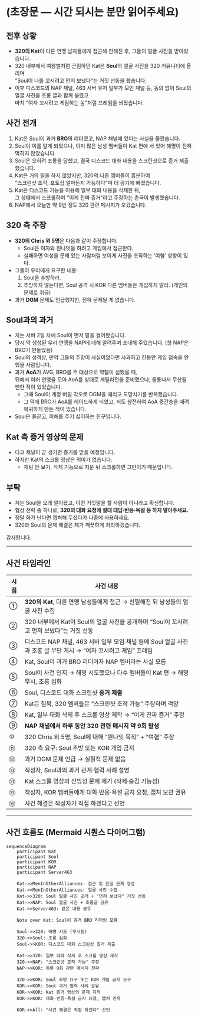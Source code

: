 # (초장문 — 시간 되시는 분만 읽어주세요)

## 전후 상황
- **320의 Kat**이 다른 연맹 남자들에게 접근해 친해진 후, 그들의 얼굴 사진을 받아왔습니다.
- 320 내부에서 여왕벌처럼 군림하던 Kat은 **Soul**의 얼굴 사진을 320 커뮤니티에 올리며  
  "Soul이 나를 꼬시려고 먼저 보냈다"는 거짓 선동을 했습니다.
- 이후 디스코드의 NAP 채널, 463 서버 유저 일부가 모인 채널 등, 동의 없이 Soul의 얼굴 사진을 조롱 글과 함께 올렸고  
  마치 "여자 꼬시려고 게임하는 놈"처럼 프레임을 씌웠습니다.

## 사건 전개
1. Kat은 Soul이 과거 **BRO**의 리더였고, NAP 채널에 있다는 사실을 몰랐습니다.
2. Soul이 이를 알게 되었으나, 이미 많은 남성 멤버들이 Kat 편에 서 있어 해명이 전혀 먹히지 않았습니다.
3. Soul은 오히려 조롱을 당했고, 결국 디스코드 대화 내용을 스크린샷으로 증거 제출했습니다.
4. Kat은 거의 말을 하지 않았지만, 320의 다른 멤버들이 흥분하여  
   "스크린샷 조작, 포토샵 얼마든지 가능하다"며 더 광기에 빠졌습니다.
5. Kat은 디스코드 기능을 이용해 일부 대화 내용을 삭제한 뒤,  
   그 상태에서 스크롤하며 "이게 진짜 증거"라고 주장하는 촌극이 발생했습니다.
6. NAP에서 오늘만 약 9번 정도 320 관련 메시지가 오갔습니다.

## 320 측 주장
- **320의 Chris 외 5명**은 다음과 같이 주장합니다.
  - Soul은 여자와 원나잇을 하려고 게임에서 접근한다.
  - 실패하면 여성을 문제 있는 사람처럼 보이게 사진을 조작하는 ‘여혐’ 성향이 있다.
- 그들이 우리에게 요구한 내용:
  1. Soul을 추방하라.
  2. 추방하지 않는다면, Soul 공격 시 KOR 다른 멤버들은 개입하지 말라. (개인의 문제로 취급)
- 과거 **DGM** 문제도 언급했지만, 전혀 문제될 게 없습니다.

## Soul과의 과거
- 저는 서버 2일 차에 Soul이 먼저 말을 걸어왔습니다.
- 당시 막 생성된 우리 연맹을 NAP에 대해 알려주며 초대해 주었습니다. (첫 NAP은 BRO가 만들었음)
- Soul의 성격상, 만약 그들의 주장이 사실이었다면 사과하고 한동안 게임 접속을 안 했을 사람입니다.
- 과거 **AoA**가 AVG, BRO를 주 대상으로 약탈이 심했을 때,  
  뒤에서 여러 연맹을 모아 AoA를 상대로 게릴라전을 준비했으나, 들통나서 무산될 뻔한 적이 있었습니다.
  - 그때 Soul이 계정 버릴 각오로 DGM을 때리고 도망치기를 반복했습니다.
  - 그 덕에 BRO가 AoA를 레이드하게 되었고, 저도 참전하여 AoA 중간층을 때려 복귀하게 만든 적이 있습니다.
- Soul은 올곧고, 피해를 주기 싫어하는 친구입니다.

## Kat 측 증거 영상의 문제
- 디코 채널이 곧 생기면 증거를 받을 예정입니다.
- 하지만 Kat의 스크롤 영상은 의미가 없습니다.
  - 채팅 안 보기, 삭제 기능으로 지운 뒤 스크롤하면 그만이기 때문입니다.

## 부탁
- 저는 Soul을 오래 알아왔고, 이런 거짓말을 할 사람이 아니라고 확신합니다.
- 협상 전략 중 하나로, **320의 대화 요청에 절대 대답·반응·욕설 등 하지 말아주세요.**
- 정말 화가 난다면 캡처해 두셨다가 나중에 사용하세요.
- 320과 Soul의 문제 해결은 제가 깨끗하게 처리하겠습니다.

감사합니다.

---

## 사건 타임라인

| 시점 | 사건 내용 |
|------|-----------|
| ① | **320의 Kat**, 다른 연맹 남성들에게 접근 → 친밀해진 뒤 남성들의 얼굴 사진 수집 |
| ② | 320 내부에서 Kat이 Soul의 얼굴 사진을 공개하며 “Soul이 꼬시려고 먼저 보냈다”는 거짓 선동 |
| ③ | 디스코드 NAP 채널, 463 서버 일부 모임 채널 등에 Soul 얼굴 사진과 조롱 글 무단 게시 → “여자 꼬시려고 게임” 프레임 |
| ④ | Kat, Soul이 과거 BRO 리더이자 NAP 멤버라는 사실 모름 |
| ⑤ | Soul이 사건 인지 → 해명 시도했으나 다수 멤버들이 Kat 편 → 해명 무시, 조롱 심화 |
| ⑥ | Soul, 디스코드 대화 스크린샷 **증거 제출** |
| ⑦ | Kat은 침묵, 320 멤버들은 “스크린샷 조작 가능” 주장하며 격앙 |
| ⑧ | Kat, 일부 대화 삭제 후 스크롤 영상 제작 → “이게 진짜 증거” 주장 |
| ⑨ | **NAP 채널에서 하루 동안 320 관련 메시지 약 9회 발생** |
| ⑩ | 320 Chris 외 5명, Soul에 대해 “원나잇 목적” + “여혐” 주장 |
| ⑪ | 320 측 요구: Soul 추방 또는 KOR 개입 금지 |
| ⑫ | 과거 DGM 문제 언급 → 실질적 문제 없음 |
| ⑬ | 작성자, Soul과의 과거 관계·협력 사례 설명 |
| ⑭ | Kat 스크롤 영상의 신빙성 문제 제기 (삭제·숨김 가능성) |
| ⑮ | 작성자, KOR 멤버들에게 대화·반응·욕설 금지 요청, 캡처 보관 권유 |
| ⑯ | 사건 해결은 작성자가 직접 하겠다고 선언 |

---

## 사건 흐름도 (Mermaid 시퀀스 다이어그램)

```mermaid
sequenceDiagram
    participant Kat
    participant Soul
    participant KOR
    participant NAP
    participant Server463

    Kat->>MenInOtherAlliances: 접근 및 친밀 관계 형성
    Kat->>MenInOtherAlliances: 얼굴 사진 수집
    Kat->>320: Soul 얼굴 사진 공개 + "먼저 보냈다" 거짓 선동
    Kat->>NAP: Soul 얼굴 사진 + 조롱글 공유
    Kat->>Server463: 같은 내용 공유

    Note over Kat: Soul이 과거 BRO 리더임 모름

    Soul->>320: 해명 시도 (무시됨)
    320->>Soul: 조롱 심화
    Soul->>KOR: 디스코드 대화 스크린샷 증거 제출

    Kat->>320: 일부 대화 삭제 후 스크롤 영상 제작
    320->>NAP: "스크린샷 조작 가능" 주장
    NAP->>KOR: 하루 9회 관련 메시지 전파

    320->>KOR: Soul 추방 요구 또는 KOR 개입 금지 요구
    KOR->>KOR: Soul 과거 협력 사례 공유
    KOR->>KOR: Kat 증거 영상의 문제 지적
    KOR->>KOR: 대화·반응·욕설 금지 요청, 캡처 권유

    KOR->>All: "사건 해결은 직접 하겠다" 선언
